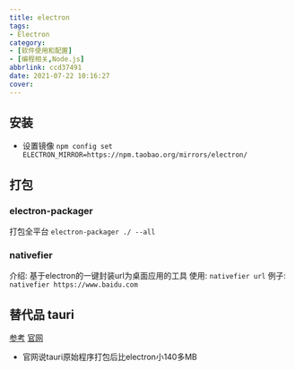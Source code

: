 ```yaml
---
title: electron
tags: 
- Electron
category: 
- [软件使用和配置]
- [编程相关,Node.js]
abbrlink: ccd37491
date: 2021-07-22 10:16:27
cover:
---
```


## 安装
+ 设置镜像 `npm config set ELECTRON_MIRROR=https://npm.taobao.org/mirrors/electron/`

## 打包
### electron-packager
打包全平台 `electron-packager ./ --all`
### nativefier
介绍: 基于electron的一键封装url为桌面应用的工具
使用: `nativefier url`
例子: `nativefier https://www.baidu.com`

## 替代品 **tauri**
[参考](https://www.cnblogs.com/Grewer/p/12789261.html)
[官网](https://tauri.studio/en/docs/usage/development/integration/)
+ 官网说tauri原始程序打包后比electron小140多MB

